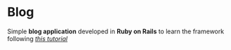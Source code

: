# Blog
Simple **blog application** developed in **Ruby on Rails** to learn the framework following [_this tutorial_](https://guides.rubyonrails.org/getting_started.html)
